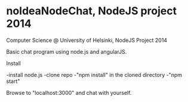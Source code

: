 noIdeaNodeChat, NodeJS project 2014
==============

Computer Science @ University of Helsinki, NodeJS Project 2014

Basic chat program using node.js and angularJS.

Install

-install node.js
-clone repo
-"npm install" in the cloned directory
-"npm start"

Browse to "localhost:3000" and chat with yourself.
